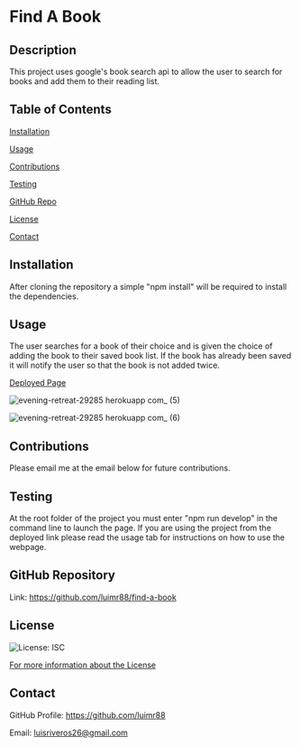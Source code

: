 # Find A Book
  ## Description
  This project uses google's book search api to allow the user to search for books and add them to their reading list.

  ## Table of Contents
  [Installation](#installation)

  [Usage](#usage)

  [Contributions](#contributions)

  [Testing](#testing)
  
  [GitHub Repo](#github-repository)

  [License](#license)

  [Contact](#contact)

  ## Installation
  After cloning the repository a simple "npm install" will be required to install the dependencies.

  ## Usage
  The user searches for a book of their choice and is given the choice of adding the book to their saved book list. If the book has already been saved it will notify   the user so that the book is not added twice.
  
  [Deployed Page](https://evening-retreat-29285.herokuapp.com/)
  
  ![evening-retreat-29285 herokuapp com_ (5)](https://user-images.githubusercontent.com/78315917/185251367-7067fd58-3487-4b24-9799-1d83c10b8cd9.png)

  ![evening-retreat-29285 herokuapp com_ (6)](https://user-images.githubusercontent.com/78315917/185251104-d32b20bd-1a5b-44c0-bb78-2e0a82badfe7.png)

  ## Contributions
  Please email me at the email below for future contributions.

  ## Testing
  At the root folder of the project you must enter "npm run develop" in the command line to launch the page. If you are using the project from the deployed link please read the usage tab for instructions on how to use the webpage.

  ## GitHub Repository
  Link: https://github.com/luimr88/find-a-book

  ## License
  ![License: ISC](https://img.shields.io/badge/License-ISC-success)

  [For more information about the License](https://opensource.org/licenses/ISC)

  ## Contact
  GitHub Profile: https://github.com/luimr88

  Email: luisriveros26@gmail.com
